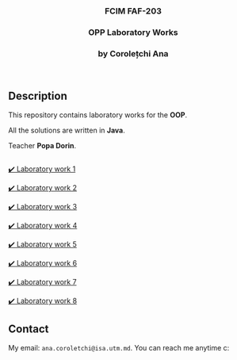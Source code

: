 <h3 align="center">FCIM FAF-203</h3>
  <div align="center">
    <h3>OPP Laboratory Works</h3>
    <h3>by Corolețchi Ana</h3>
  <br/>
  </div>

 
## Description

This repository contains laboratory works for the **OOP**.

All the solutions are written in **Java**.

Teacher **Popa Dorin**.

##
[:heavy_check_mark: Laboratory work 1](https://github.com/Gumball007/oop-labs/tree/main/src/Ana/lab1)

[:heavy_check_mark: Laboratory work 2](https://github.com/Gumball007/oop-labs/tree/main/src/Ana/lab2)

[:heavy_check_mark: Laboratory work 3](https://github.com/Gumball007/oop-labs/tree/main/src/Ana/lab3)

[:heavy_check_mark: Laboratory work 4](https://github.com/Gumball007/oop-labs/tree/main/src/Ana/lab4)

[:heavy_check_mark: Laboratory work 5](https://github.com/Gumball007/oop-labs/tree/main/src/Ana/lab5)

[:heavy_check_mark: Laboratory work 6](https://github.com/Gumball007/oop-labs/tree/main/src/Ana/lab6)

[:heavy_check_mark: Laboratory work 7](https://github.com/Gumball007/oop-labs/tree/main/src/Ana/lab7)

[:heavy_check_mark: Laboratory work 8](https://github.com/Gumball007/oop-labs/tree/main/src/Ana/lab8)
## Contact

My email: `ana.coroletchi@isa.utm.md`. You can reach me anytime c:
